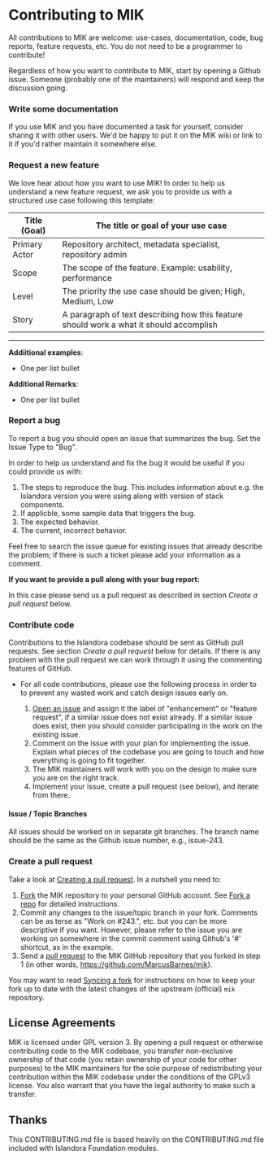 # Contributing to MIK

All contributions to MIK are welcome: use-cases, documentation, code, bug reports, feature requests, etc. You do not need to be a programmer to contribute!

Regardless of how you want to contribute to MIK, start by opening a Github issue. Someone (probably one of the maintainers) will respond and keep the discussion going.

### Write some documentation

If you use MIK and you have documented a task for yourself, consider sharing it with other users. We'd be happy to put it on the MIK wiki or link to it if you'd rather maintain it somewhere else.

### Request a new feature

We love hear about how you want to use MIK! In order to help us understand a new feature request, we ask you to provide us with a structured use case following this template:

| Title (Goal)  | The title or goal of your use case                            |
--------------- |------------------------------------                           |
| Primary Actor | Repository architect, metadata specialist, repository admin   |
| Scope         | The scope of the feature. Example: usability, performance     |
| Level         | The priority the use case should be given; High, Medium, Low  |
| Story         | A paragraph of text describing how this feature should work a what it should accomplish |

***

**Addiitional examples**:
* One per list bullet

**Additional Remarks**:
* One per list bullet

### Report a bug

To report a bug you should open an issue that summarizes the bug. Set the Issue Type to "Bug".

In order to help us understand and fix the bug it would be useful if you could provide us with:

1. The steps to reproduce the bug. This includes information about e.g. the Islandora version you were using along with version of stack components.
2. If applicble, some sample data that triggers the bug.
3. The expected behavior.
4. The current, incorrect behavior.

Feel free to search the issue queue for existing issues that already describe the problem; if there is such a ticket please add your information as a comment.

**If you want to provide a pull along with your bug report:**

In this case please send us a pull request as described in section _Create a pull request_ below.

### Contribute code

Contributions to the Islandora codebase should be sent as GitHub pull requests. See section _Create a pull request_ below for details. If there is any problem with the pull request we can work through it using the commenting features of GitHub.

* For all code contributions, please use the following process in order to to prevent any wasted work and catch design issues early on.

    1. [Open an issue](https://github.com/MarcusBarnes/mik/issues) and assign it the label of "enhancement" or "feature request", if a similar issue does not exist already. If a similar issue does exist, then you should consider participating in the work on the existing issue.
    2. Comment on the issue with your plan for implementing the issue. Explain what pieces of the codebase you are going to touch and how everything is going to fit together.
    3. The MIK maintainers will work with you on the design to make sure you are on the right track.
    4. Implement your issue, create a pull request (see below), and iterate from there.

#### Issue / Topic Branches

All issues should be worked on in separate git branches. The branch name should be the same as the Github issue number, e.g., issue-243.

### Create a pull request

Take a look at [Creating a pull request](https://help.github.com/articles/creating-a-pull-request). In a nutshell you need to:

1. [Fork](https://help.github.com/articles/fork-a-repo) the MIK repository to your personal GitHub account. See [Fork a repo](https://help.github.com/articles/fork-a-repo) for detailed instructions.
2. Commit any changes to the issue/topic branch in your fork. Comments can be as terse as "Work on #243.", etc. but you can be more descriptive if you want. However, please refer to the issue you are working on somewhere in the commit comment using Github's '#' shortcut, as in the example.
3. Send a [pull request](https://help.github.com/articles/creating-a-pull-request) to the MIK GitHub repository that you forked in step 1 (in other words, https://github.com/MarcusBarnes/mik).

You may want to read [Syncing a fork](https://help.github.com/articles/syncing-a-fork) for instructions on how to keep your fork up to date with the latest changes of the upstream (official) `mik` repository.

## License Agreements

MIK is licensed under GPL version 3. By opening a pull request or otherwise contributing code to the MIK codebase, you transfer non-exclusive ownership of that code (you retain ownership of your code for other purposes) to the MIK maintainers for the sole purpose of redistributing your contribution within the MIK codebase under the conditions of the GPLv3 license. You also warrant that you have the legal authority to make such a transfer.

## Thanks

This CONTRIBUTING.md file is based heavily on the CONTRIBUTING.md file included with Islandora Foundation modules.
